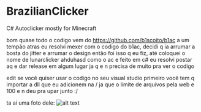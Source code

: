 # BrazilianClicker
C# Autoclicker mostly for Minecraft

bom quase todo o codigo vem do https://github.com/b1scoito/b1ac
a um tempão atras eu resolvi mexer com o codigo do b1ac, decidi q ia arrumar a bosta do jitter e arrumar o design então foi isso q eu fiz, até coloquei o nome de lunarclicker ahduhasd
como o ac e feito em c# eu resolvi postar aq e dar release em algum lugar ja q e n precisa de muito pra ver o codigo

edit
se você quiser usar o codigo no seu visual studio primeiro você tem q importar a dll que eu adicionem na / ja que o limite de arquivos pela web e 100 e n deu pra upar junto :/

ta ai uma foto dele:
![alt text](https://i.imgur.com/Z7vod8c.png)
